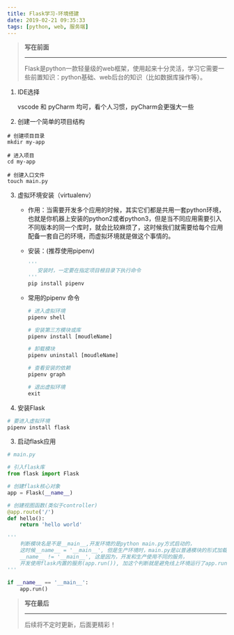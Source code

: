 ```yaml
---
title: Flask学习-环境搭建
date: 2019-02-21 09:35:33
tags: [python, web, 服务端]
---
```


> **写在前面**
>
> ------
>
> Flask是python一款轻量级的web框架，使用起来十分灵活，学习它需要一些前置知识：python基础、web后台的知识（比如数据库操作等）。

1. IDE选择

   vscode 和 pyCharm 均可，看个人习惯，pyCharm会更强大一些

2.  创建一个简单的项目结构

   ```shell
   # 创建项目目录
   mkdir my-app
   
   # 进入项目
   cd my-app
   
   # 创建入口文件
   touch main.py
   ```

   

3. 虚拟环境安装（virtualenv）

   - 作用：当需要开发多个应用的时候，其实它们都是共用一套python环境，也就是你机器上安装的python2或者python3，但是当不同应用需要引入不同版本的同一个库时，就会比较麻烦了，这时候我们就需要给每个应用配备一套自己的环境，而虚拟环境就是做这个事情的。

   - 安装：(推荐使用pipenv)

     ```python
     '''
        安装时，一定要在指定项目根目录下执行命令
     '''
     pip install pipenv
     ```

   - 常用的pipenv 命令

     ```python
     # 进入虚拟环境
     pipenv shell
     
     # 安装第三方模块或库
     pipenv install [moudleName]
     
     # 卸载模块
     pipenv uninstall [moudleName]
     
     # 查看安装的依赖
     pipenv graph
     
     # 退出虚拟环境
     exit
     ```

2.  安装Flask

   ```python
   # 要进入虚拟环境
   pipenv install flask
   ```

3.  启动flask应用

   ```python
   # main.py
   
   # 引入flask库
   from flask import Flask
   
   # 创建flask核心对象
   app = Flask(__name__)
   
   # 创建视图函数(类似于controller)
   @app.route('/')
   def hello():
       return 'hello world'
   
   '''
       判断模块名是不是__main__,开发环境的是python main.py方式启动的，
       这时候__name__ = '__main__', 但是生产环境时，main.py是以普通模块的形式加载的，
       __name__ != '__main__', 这是因为，开发和生产使用不同的服务，
       开发使用flask内置的服务(app.run()), 加这个判断就是避免线上环境运行了app.run()
   '''
    
   if __name__ == '__main__':
       app.run()
   ```

> **写在最后**
>
> ------
>
> 后续将不定时更新，后面更精彩！